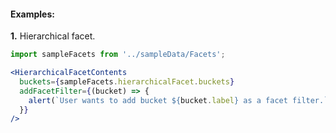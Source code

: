 #### Examples:

__1.__ Hierarchical facet.

```jsx
import sampleFacets from '../sampleData/Facets';

<HierarchicalFacetContents
  buckets={sampleFacets.hierarchicalFacet.buckets}
  addFacetFilter={(bucket) => {
    alert(`User wants to add bucket ${bucket.label} as a facet filter.`);
  }}
/>
```
